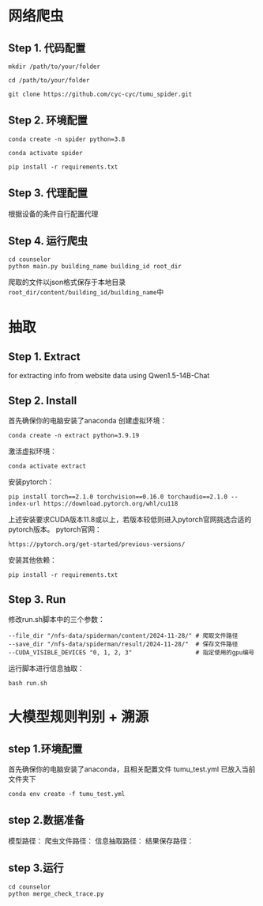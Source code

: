 # 网络爬虫

## **Step 1. 代码配置** 

```
mkdir /path/to/your/folder

cd /path/to/your/folder

git clone https://github.com/cyc-cyc/tumu_spider.git
```

## **Step 2. 环境配置**

```
conda create -n spider python=3.8

conda activate spider

pip install -r requirements.txt
```

## **Step 3. 代理配置**

根据设备的条件自行配置代理

## **Step 4. 运行爬虫**
```
cd counselor
python main.py building_name building_id root_dir
```

爬取的文件以json格式保存于本地目录`root_dir/content/building_id/building_name`中


# 抽取
## Step 1. Extract
for extracting info from website data using Qwen1.5-14B-Chat

## Step 2. Install
首先确保你的电脑安装了anaconda
创建虚拟环境：
```shell script
conda create -n extract python=3.9.19
```

激活虚拟环境：
```shell script
conda activate extract
```

安装pytorch：
```shell script
pip install torch==2.1.0 torchvision==0.16.0 torchaudio==2.1.0 --index-url https://download.pytorch.org/whl/cu118
```

上述安装要求CUDA版本11.8或以上，若版本较低则进入pytorch官网挑选合适的pytorch版本。
pytorch官网：
```shell script
https://pytorch.org/get-started/previous-versions/
```

安装其他依赖：
```shell script
pip install -r requirements.txt
```

## Step 3. Run
修改run.sh脚本中的三个参数：
```shell script
--file_dir "/nfs-data/spiderman/content/2024-11-28/" # 爬取文件路径
--save_dir "/nfs-data/spiderman/result/2024-11-28/"  # 保存文件路径
--CUDA_VISIBLE_DEVICES "0, 1, 2, 3"                  # 指定使用的gpu编号
```

运行脚本进行信息抽取：
```shell script
bash run.sh
```

# 大模型规则判别 + 溯源
## **step 1.环境配置**
首先确保你的电脑安装了anaconda，且相关配置文件 tumu_test.yml 已放入当前文件夹下
```
conda env create -f tumu_test.yml
```

## **step 2.数据准备**
模型路径：
爬虫文件路径：
信息抽取路径：
结果保存路径：
 
## **step 3.运行**
```
cd counselor
python merge_check_trace.py
```